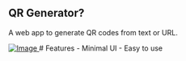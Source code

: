 ## QR Generator?

A web app to generate QR codes from text or URL.

<a href="https://rojansapkota.com.np/">
         <img alt="Image" src="https://image.thum.io/get/https://rojangamingyt.github.io/qr-generator/">
      </a>
# Features
- Minimal UI
- Easy to use
